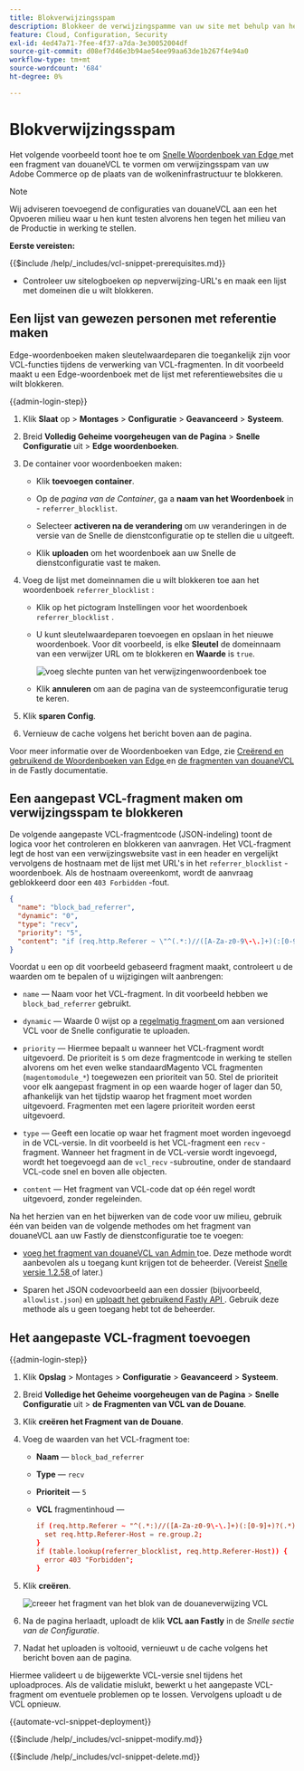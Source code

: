 ```yaml
---
title: Blokverwijzingsspam
description: Blokkeer de verwijzingspamme van uw site met behulp van het Fastly Edge-woordenboek en een aangepast VCL-fragment.
feature: Cloud, Configuration, Security
exl-id: 4ed47a71-7fee-4f37-a7da-3e30052004df
source-git-commit: d08ef7d46e3b94ae54ee99aa63de1b267f4e94a0
workflow-type: tm+mt
source-wordcount: '684'
ht-degree: 0%

---
```


# Blokverwijzingsspam

Het volgende voorbeeld toont hoe te om [ Snelle Woordenboek van Edge ](https://docs.fastly.com/guides/edge-dictionaries/working-with-dictionaries-using-the-api) met een fragment van douaneVCL te vormen om verwijzingsspam van uw Adobe Commerce op de plaats van de wolkeninfrastructuur te blokkeren.

>[!NOTE]
>
>Wij adviseren toevoegend de configuraties van douaneVCL aan een het Opvoeren milieu waar u hen kunt testen alvorens hen tegen het milieu van de Productie in werking te stellen.

**Eerste vereisten:**

{{$include /help/_includes/vcl-snippet-prerequisites.md}}

- Controleer uw sitelogboeken op nepverwijzing-URL&#39;s en maak een lijst met domeinen die u wilt blokkeren.

## Een lijst van gewezen personen met referentie maken

Edge-woordenboeken maken sleutelwaardeparen die toegankelijk zijn voor VCL-functies tijdens de verwerking van VCL-fragmenten. In dit voorbeeld maakt u een Edge-woordenboek met de lijst met referentiewebsites die u wilt blokkeren.

{{admin-login-step}}

1. Klik **Slaat** op > **Montages** > **Configuratie** > **Geavanceerd** > **Systeem**.

1. Breid **Volledig Geheime voorgeheugen van de Pagina** > **Snelle Configuratie** uit > **Edge woordenboeken**.

1. De container voor woordenboeken maken:

   - Klik **toevoegen container**.

   - Op de *pagina van de Container*, ga a **naam van het Woordenboek** in - `referrer_blocklist`.

   - Selecteer **activeren na de verandering** om uw veranderingen in de versie van de Snelle de dienstconfiguratie op te stellen die u uitgeeft.

   - Klik **uploaden** om het woordenboek aan uw Snelle de dienstconfiguratie vast te maken.

1. Voeg de lijst met domeinnamen die u wilt blokkeren toe aan het woordenboek `referrer_blocklist` :

   - Klik op het pictogram Instellingen voor het woordenboek `referrer_blocklist` .

   - U kunt sleutelwaardeparen toevoegen en opslaan in het nieuwe woordenboek. Voor dit voorbeeld, is elke **Sleutel** de domeinnaam van een verwijzer URL om te blokkeren en **Waarde** is `true`.

     ![ voeg slechte punten van het verwijzingenwoordenboek ](../../assets/cdn/fastly-referrer-blocklist-dictionary.png) toe

   - Klik **annuleren** om aan de pagina van de systeemconfiguratie terug te keren.

1. Klik **sparen Config**.

1. Vernieuw de cache volgens het bericht boven aan de pagina.

Voor meer informatie over de Woordenboeken van Edge, zie [ Creërend en gebruikend de Woordenboeken van Edge ](https://docs.fastly.com/guides/edge-dictionaries/working-with-dictionaries-using-the-api) en [ de fragmenten van douaneVCL ](https://docs.fastly.com/guides/edge-dictionaries/working-with-dictionaries-using-the-api#custom-vcl-examples) in de Fastly documentatie.

## Een aangepast VCL-fragment maken om verwijzingsspam te blokkeren

De volgende aangepaste VCL-fragmentcode (JSON-indeling) toont de logica voor het controleren en blokkeren van aanvragen. Het VCL-fragment legt de host van een verwijzingswebsite vast in een header en vergelijkt vervolgens de hostnaam met de lijst met URL&#39;s in het `referrer_blocklist` -woordenboek. Als de hostnaam overeenkomt, wordt de aanvraag geblokkeerd door een `403 Forbidden` -fout.

```json
{
  "name": "block_bad_referrer",
  "dynamic": "0",
  "type": "recv",
  "priority": "5",
  "content": "if (req.http.Referer ~ \"^(.*:)//([A-Za-z0-9\-\.]+)(:[0-9]+)?(.*)$\") {set req.http.Referer-Host = re.group.2;}if (table.lookup(referrer_blocklist, req.http.Referer-Host)) {error 403 \"Forbidden\";}"
}
```

Voordat u een op dit voorbeeld gebaseerd fragment maakt, controleert u de waarden om te bepalen of u wijzigingen wilt aanbrengen:

- `name` — Naam voor het VCL-fragment. In dit voorbeeld hebben we `block_bad_referrer` gebruikt.

- `dynamic` — Waarde 0 wijst op a [ regelmatig fragment ](https://docs.fastly.com/en/guides/using-regular-vcl-snippets) om aan versioned VCL voor de Snelle configuratie te uploaden.

- `priority` — Hiermee bepaalt u wanneer het VCL-fragment wordt uitgevoerd. De prioriteit is `5` om deze fragmentcode in werking te stellen alvorens om het even welke standaardMagento VCL fragmenten (`magentomodule_*`) toegewezen een prioriteit van 50. Stel de prioriteit voor elk aangepast fragment in op een waarde hoger of lager dan 50, afhankelijk van het tijdstip waarop het fragment moet worden uitgevoerd. Fragmenten met een lagere prioriteit worden eerst uitgevoerd.

- `type` — Geeft een locatie op waar het fragment moet worden ingevoegd in de VCL-versie. In dit voorbeeld is het VCL-fragment een `recv` -fragment. Wanneer het fragment in de VCL-versie wordt ingevoegd, wordt het toegevoegd aan de `vcl_recv` -subroutine, onder de standaard VCL-code snel en boven alle objecten.

- `content` — Het fragment van VCL-code dat op één regel wordt uitgevoerd, zonder regeleinden.

Na het herzien van en het bijwerken van de code voor uw milieu, gebruik één van beiden van de volgende methodes om het fragment van douaneVCL aan uw Fastly de dienstconfiguratie toe te voegen:

- [ voeg het fragment van douaneVCL van Admin ](#add-the-custom-vcl-snippet) toe. Deze methode wordt aanbevolen als u toegang kunt krijgen tot de beheerder. (Vereist [ Snelle versie 1.2.58 ](fastly-configuration.md#upgrade) of later.)

- Sparen het JSON codevoorbeeld aan een dossier (bijvoorbeeld, `allowlist.json`) en [ uploadt het gebruikend Fastly API ](fastly-vcl-custom-snippets.md#manage-custom-vcl-snippets-using-the-api). Gebruik deze methode als u geen toegang hebt tot de beheerder.

## Het aangepaste VCL-fragment toevoegen

{{admin-login-step}}

1. Klik **Opslag** > Montages > **Configuratie** > **Geavanceerd** > **Systeem**.

1. Breid **Volledige het Geheime voorgeheugen van de Pagina** > **Snelle Configuratie** uit > **de Fragmenten van VCL van de Douane**.

1. Klik **creëren het Fragment van de Douane**.

1. Voeg de waarden van het VCL-fragment toe:

   - **Naam** — `block_bad_referrer`

   - **Type** — `recv`

   - **Prioriteit** — `5`

   - **VCL** fragmentinhoud —

     ```conf
     if (req.http.Referer ~ "^(.*:)//([A-Za-z0-9\-\.]+)(:[0-9]+)?(.*)$") {
       set req.http.Referer-Host = re.group.2;  
     }
     if (table.lookup(referrer_blocklist, req.http.Referer-Host)) {
       error 403 "Forbidden";
     }
     ```

1. Klik **creëren**.

   ![ creeer het fragment van het blok van de douaneverwijzing VCL ](/help/assets/cdn/fastly-create-referrer-block-snippet.png)

1. Na de pagina herlaadt, uploadt de klik **VCL aan Fastly** in de *Snelle sectie van de Configuratie*.

1. Nadat het uploaden is voltooid, vernieuwt u de cache volgens het bericht boven aan de pagina.

Hiermee valideert u de bijgewerkte VCL-versie snel tijdens het uploadproces. Als de validatie mislukt, bewerkt u het aangepaste VCL-fragment om eventuele problemen op te lossen. Vervolgens uploadt u de VCL opnieuw.

{{automate-vcl-snippet-deployment}}

{{$include /help/_includes/vcl-snippet-modify.md}}

{{$include /help/_includes/vcl-snippet-delete.md}}

<!-- Last updated from includes: 2025-01-27 17:16:28 -->
